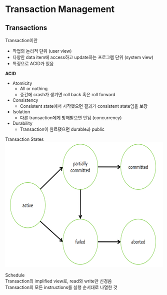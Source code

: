 # Transaction Management
## Transactions
Transaction이란
- 작업의 논리적 단위 (user view)
- 다양한 data item에 access하고 update하는 프로그램 단위 (system view)
- 특징으로 ACID가 있음

**ACID**
- Atomicity
    - All or nothing
    - 중간에 crash가 생기면 roll back 혹은 roll forward
- Consistency
    - Consistent state에서 시작했으면 결과가 consistent state임을 보장
- Isolation
    - 다른 transaction에게 방해받으면 안됨 (concurrency)
- Durability
    - Transaction이 완료됐으면 durable과 public

Transaction States  
<img src = "https://github.com/eomhs/TIL/blob/main/figures/Transaction%20states.PNG" width="600" height="400"/>  

Schedule  
Transaction의 implified view로, read와 write만 신경씀  
Transaction의 모든 instructions를 실행 순서대로 나열한 것
 